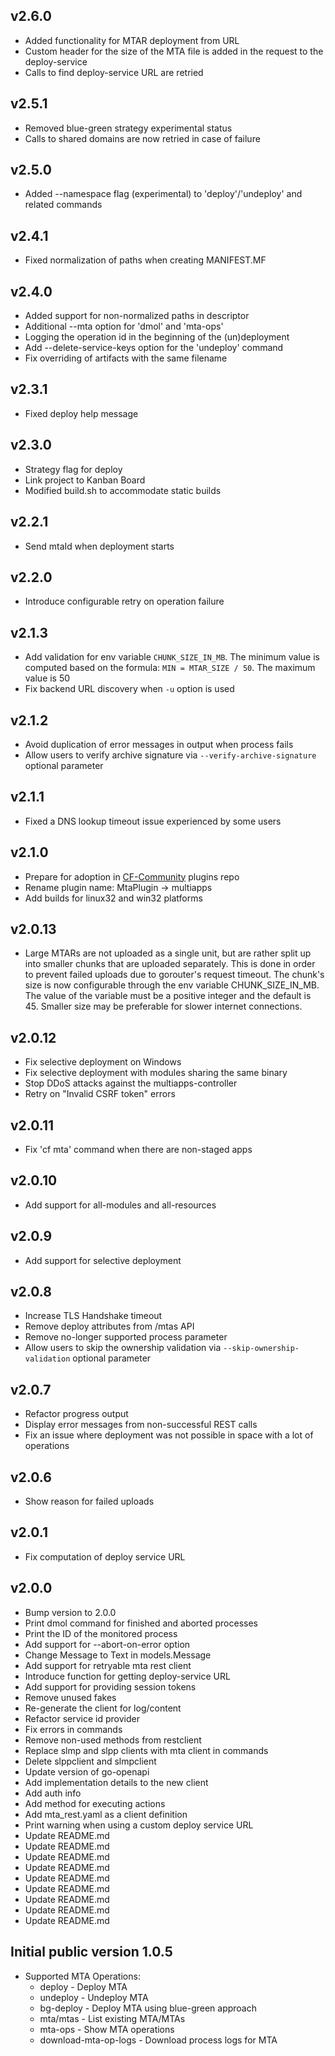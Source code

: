 ## v2.6.0
* Added functionality for MTAR deployment from URL
* Custom header for the size of the MTA file is added in the request to the deploy-service
* Calls to find deploy-service URL are retried

## v2.5.1
* Removed blue-green strategy experimental status
* Calls to shared domains are now retried in case of failure

## v2.5.0
* Added --namespace flag (experimental) to 'deploy'/'undeploy' and related commands

## v2.4.1
* Fixed normalization of paths when creating MANIFEST.MF

## v2.4.0

* Added support for non-normalized paths in descriptor
* Additional --mta option for 'dmol' and 'mta-ops'
* Logging the operation id in the beginning of the (un)deployment
* Add --delete-service-keys option for the 'undeploy' command
* Fix overriding of artifacts with the same filename

## v2.3.1

* Fixed deploy help message
## v2.3.0
* Strategy flag for deploy
* Link project to Kanban Board
* Modified build.sh to accommodate static builds

## v2.2.1
* Send mtaId when deployment starts
## v2.2.0
* Introduce configurable retry on operation failure

## v2.1.3
* Add validation for env variable `CHUNK_SIZE_IN_MB`. The minimum value is computed based on the formula: `MIN = MTAR_SIZE / 50`. The maximum value is 50
* Fix backend URL discovery when `-u` option is used

## v2.1.2
* Avoid duplication of error messages in output when process fails
* Allow users to verify archive signature via `--verify-archive-signature` optional parameter

## v2.1.1
* Fixed a DNS lookup timeout issue experienced by some users

## v2.1.0
* Prepare for adoption in [CF-Community](https://github.com/cloudfoundry/cli-plugin-repo) plugins repo
* Rename plugin name: MtaPlugin -> multiapps
* Add builds for linux32 and win32 platforms

## v2.0.13
* Large MTARs are not uploaded as a single unit, but are rather split up into smaller chunks that are uploaded separately. This is done in order to prevent failed uploads due to gorouter's request timeout.
The chunk's size is now configurable through the env variable CHUNK_SIZE_IN_MB. The value of the variable must be a positive integer and the default is 45. Smaller size may be preferable for slower internet connections.

## v2.0.12
* Fix selective deployment on Windows
* Fix selective deployment with modules sharing the same binary
* Stop DDoS attacks against the multiapps-controller
* Retry on "Invalid CSRF token" errors

## v2.0.11
* Fix 'cf mta' command when there are non-staged apps

## v2.0.10
* Add support for all-modules and all-resources

## v2.0.9
* Add support for selective deployment

## v2.0.8
* Increase TLS Handshake timeout
* Remove deploy attributes from /mtas API
* Remove no-longer supported process parameter
* Allow users to skip the ownership validation via `--skip-ownership-validation` optional parameter

## v2.0.7
* Refactor progress output
* Display error messages from non-successful REST calls
* Fix an issue where deployment was not possible in space with a lot of operations

## v2.0.6

* Show reason for failed uploads

## v2.0.1

* Fix computation of deploy service URL

## v2.0.0

* Bump version to 2.0.0
* Print dmol command for finished and aborted processes
* Print the ID of the monitored process
* Add support for --abort-on-error option
* Change Message to Text in models.Message
* Add support for retryable mta rest client
* Introduce function for getting deploy-service URL
* Add support for providing session tokens
* Remove unused fakes
* Re-generate the client for log/content
* Refactor service id provider
* Fix errors in commands
* Remove non-used methods from restclient
* Replace slmp and slpp clients with mta client in commands
* Delete slppclient and slmpclient
* Update version of go-openapi
* Add implementation details to the new client
* Add auth info
* Add method for executing actions
* Add mta_rest.yaml as a client definition
* Print warning when using a custom deploy service URL
* Update README.md
* Update README.md
* Update README.md
* Update README.md
* Update README.md
* Update README.md
* Update README.md
* Update README.md
* Update README.md

## Initial public version 1.0.5

* Supported MTA Operations:
    * deploy - Deploy MTA
    * undeploy - Undeploy MTA
    * bg-deploy - Deploy MTA using blue-green approach
    * mta/mtas - List existing MTA/MTAs
    * mta-ops - Show MTA operations
    * download-mta-op-logs - Download process logs for MTA
